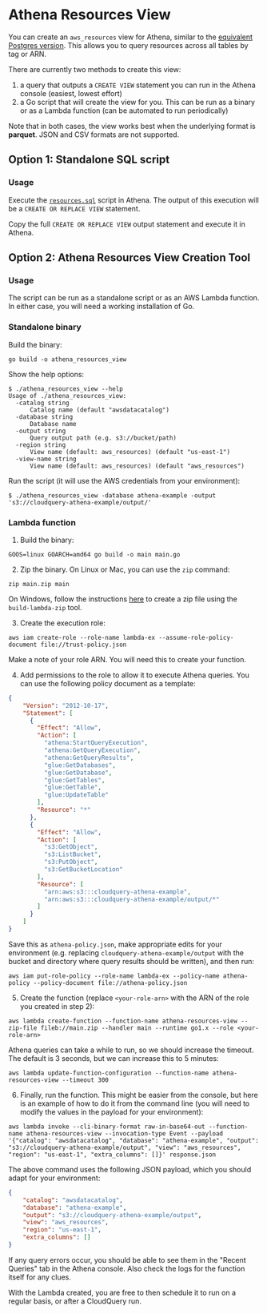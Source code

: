 # Athena Resources View

You can create an `aws_resources` view for Athena, similar to the [equivalent Postgres version](../resources.sql). This allows you to query resources across all tables by tag or ARN.

There are currently two methods to create this view:

1. a query that outputs a `CREATE VIEW` statement you can run in the Athena console (easiest, lowest effort)
2. a Go script that will create the view for you. This can be run as a binary or as a Lambda function (can be automated to run periodically)

Note that in both cases, the view works best when the underlying format is **parquet**. JSON and CSV formats are not supported.

## Option 1: Standalone SQL script

### Usage

Execute the [`resources.sql`](./resources.sql) script in Athena. The output of this execution will be a `CREATE OR REPLACE VIEW` statement.

Copy the full `CREATE OR REPLACE VIEW` output statement and execute it in Athena.

## Option 2: **Athena Resources View Creation Tool**
   
### Usage

The script can be run as a standalone script or as an AWS Lambda function. In either case, you will need a working installation of Go.

### Standalone binary

Build the binary:

```shell
go build -o athena_resources_view
``` 

Show the help options:

```shell
$ ./athena_resources_view --help
Usage of ./athena_resources_view:
  -catalog string
      Catalog name (default "awsdatacatalog")
  -database string
      Database name
  -output string
      Query output path (e.g. s3://bucket/path)
  -region string
      View name (default: aws_resources) (default "us-east-1")
  -view-name string
      View name (default: aws_resources) (default "aws_resources")
```

Run the script (it will use the AWS credentials from your environment):

```shell
$ ./athena_resources_view -database athena-example -output 's3://cloudquery-athena-example/output/'
```

### Lambda function

1. Build the binary:

  ```shell
  GOOS=linux GOARCH=amd64 go build -o main main.go
  ```

2. Zip the binary. On Linux or Mac, you can use the `zip` command:

  ```shell
  zip main.zip main
  ```
  
  On Windows, follow the instructions [here](https://docs.aws.amazon.com/lambda/latest/dg/golang-package.html#golang-package-windows) to create a zip file using the `build-lambda-zip` tool.

3. Create the execution role:

  ```shell
  aws iam create-role --role-name lambda-ex --assume-role-policy-document file://trust-policy.json
  ```

  Make a note of your role ARN. You will need this to create your function.

4. Add permissions to the role to allow it to execute Athena queries. You can use the following policy document as a template:

  ```json
  {
      "Version": "2012-10-17",
      "Statement": [
        {
          "Effect": "Allow",
          "Action": [
            "athena:StartQueryExecution",
            "athena:GetQueryExecution",
            "athena:GetQueryResults",
            "glue:GetDatabases",
            "glue:GetDatabase",
            "glue:GetTables",
            "glue:GetTable",
            "glue:UpdateTable"
          ],
          "Resource": "*"
        },
        {
          "Effect": "Allow",
          "Action": [
            "s3:GetObject",
            "s3:ListBucket",
            "s3:PutObject",
            "s3:GetBucketLocation"
          ],
          "Resource": [
            "arn:aws:s3:::cloudquery-athena-example",
            "arn:aws:s3:::cloudquery-athena-example/output/*"
          ]
        }
      ]
  }
  ```

  Save this as `athena-policy.json`, make appropriate edits for your environment (e.g. replacing `cloudquery-athena-example/output` with the bucket and directory where query results should be written), and then run:

  ```shell
  aws iam put-role-policy --role-name lambda-ex --policy-name athena-policy --policy-document file://athena-policy.json
  ```

5. Create the function (replace `<your-role-arn>` with the ARN of the role you created in step 2):

  ```shell
  aws lambda create-function --function-name athena-resources-view --zip-file fileb://main.zip --handler main --runtime go1.x --role <your-role-arn>
  ```
  
  Athena queries can take a while to run, so we should increase the timeout. The default is 3 seconds, but we can increase this to 5 minutes:

  ```shell
  aws lambda update-function-configuration --function-name athena-resources-view --timeout 300
  ```
  
6. Finally, run the function. This might be easier from the console, but here is an example of how to do it from the command line (you will need to modify the values in the payload for your environment):

  ```shell
  aws lambda invoke --cli-binary-format raw-in-base64-out --function-name athena-resources-view --invocation-type Event --payload '{"catalog": "awsdatacatalog", "database": "athena-example", "output": "s3://cloudquery-athena-example/output", "view": "aws_resources", "region": "us-east-1", "extra_columns": []}' response.json
  ```
  
  The above command uses the following JSON payload, which you should adapt for your environment:
  ```json
  {
      "catalog": "awsdatacatalog",
      "database": "athena-example",
      "output": "s3://cloudquery-athena-example/output",
      "view": "aws_resources",
      "region": "us-east-1",
      "extra_columns": []
  }
  ```
  
  If any query errors occur, you should be able to see them in the "Recent Queries" tab in the Athena console. Also check the logs for the function itself for any clues.

With the Lambda created, you are free to then schedule it to run on a regular basis, or after a CloudQuery run.
